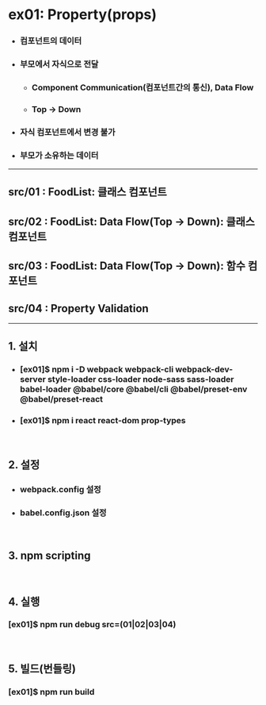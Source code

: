 # ex01: Property(props)
* ### 컴포넌트의 데이터
* ### 부모에서 자식으로 전달
  * ### Component Communication(컴포넌트간의 통신), Data Flow
  * ### Top -> Down
* ### 자식 컴포넌트에서 변경 불가
* ### 부모가 소유하는 데이터
---
##  src/01 : FoodList: 클래스 컴포넌트
##  src/02 : FoodList: Data Flow(Top -> Down): 클래스 컴포넌트
##  src/03 : FoodList: Data Flow(Top -> Down): 함수 컴포넌트
##  src/04 : Property Validation
---
##  1. 설치
* ### [ex01]$ npm i -D webpack webpack-cli webpack-dev-server style-loader css-loader node-sass sass-loader babel-loader @babel/core @babel/cli @babel/preset-env @babel/preset-react
* ### [ex01]$ npm i react react-dom prop-types
&nbsp;
##  2. 설정
  * ###  webpack.config 설정
  * ###  babel.config.json 설정
&nbsp;
##  3. npm scripting
&nbsp;
##  4. 실행
### [ex01]$ npm run debug src=(01|02|03|04)
&nbsp;
##  5. 빌드(번들링)
### [ex01]$ npm run build

